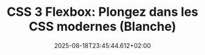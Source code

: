 ---
title: "CSS 3 Flexbox: Plongez dans les CSS modernes (Blanche)"
date: 2025-08-18T23:45:44.612+02:00
category: books
tags: []
excerpt: My highlights
---